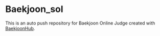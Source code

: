 # Baekjoon_sol
This is an auto push repository for Baekjoon Online Judge created with [BaekjoonHub](https://github.com/BaekjoonHub/BaekjoonHub).
